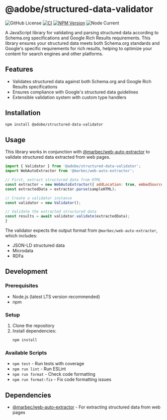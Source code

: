 # @adobe/structured-data-validator

![GitHub License](https://img.shields.io/github/license/adobe/structured-data-validator)
[![CI](https://github.com/adobe/structured-data-validator/actions/workflows/ci.yml/badge.svg?branch=main)](https://github.com/adobe/structured-data-validator/actions/workflows/ci.yml)
[![NPM Version](https://img.shields.io/npm/v/%40adobe%2Fstructured-data-validator?link=https%3A%2F%2Fwww.npmjs.com%2Fpackage%2F%40adobe%2Fstructured-data-validator)](https://www.npmjs.com/package/@adobe/structured-data-validator)
![Node Current](https://img.shields.io/node/v/%40adobe%2Fstructured-data-validator)

A JavaScript library for validating and parsing structured data according to Schema.org specifications and Google Rich Results requirements. This library ensures your structured data meets both Schema.org standards and Google's specific requirements for rich results, helping to optimize your content for search engines and other platforms.

## Features

- Validates structured data against both Schema.org and Google Rich Results specifications
- Ensures compliance with Google's structured data guidelines
- Extensible validation system with custom type handlers

## Installation

```bash
npm install @adobe/structured-data-validator
```

## Usage

This library works in conjunction with [@marbec/web-auto-extractor](https://www.npmjs.com/package/@marbec/web-auto-extractor) to validate structured data extracted from web pages.

```javascript
import { Validator } from '@adobe/structured-data-validator';
import WebAutoExtractor from '@marbec/web-auto-extractor';

// First, extract structured data from HTML
const extractor = new WebAutoExtractor({ addLocation: true, embedSource: ['rdfa', 'microdata'] });
const extractedData = extractor.parse(sampleHTML);

// Create a validator instance
const validator = new Validator();

// Validate the extracted structured data
const results = await validator.validate(extractedData);
}
```

The validator expects the output format from `@marbec/web-auto-extractor`, which includes:

- JSON-LD structured data
- Microdata
- RDFa

## Development

### Prerequisites

- Node.js (latest LTS version recommended)
- npm

### Setup

1. Clone the repository
2. Install dependencies:
   ```bash
   npm install
   ```

### Available Scripts

- `npm test` - Run tests with coverage
- `npm run lint` - Run ESLint
- `npm run format` - Check code formatting
- `npm run format:fix` - Fix code formatting issues

## Dependencies

- [@marbec/web-auto-extractor](https://www.npmjs.com/package/@marbec/web-auto-extractor) - For extracting structured data from web pages
